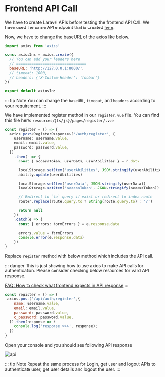 # Frontend API Call

We have to create Laravel APIs before testing the frontend API Call. We have used the same API endpoint that is created [here](laravel-sanctum-authentication.html#step-3-register-user-api).

Now, we have to change the baseURL of the axios like below.

```js
import axios from 'axios'

const axiosIns = axios.create({
  // You can add your headers here
  // ================================
  baseURL: 'http://127.0.0.1:8000/',
  // timeout: 1000,
  // headers: {'X-Custom-Header': 'foobar'}
})

export default axiosIns
```

::: tip Note
You can change the `baseURL`, `timeout`, and `headers` according to your requirement.
:::

We have implemented register method in our `register.vue` file. You can find this file here: `resources/{ts/js}/pages/register/.vue`

```ts
const register = () => {
  axios.post<RegisterResponse>('/auth/register', {
    username: username.value,
    email: email.value,
    password: password.value,
  })
    .then(r => {
      const { accessToken, userData, userAbilities } = r.data

      localStorage.setItem('userAbilities', JSON.stringify(userAbilities))
      ability.update(userAbilities)

      localStorage.setItem('userData', JSON.stringify(userData))
      localStorage.setItem('accessToken', JSON.stringify(accessToken))

      // Redirect to `to` query if exist or redirect to index route
      router.replace(route.query.to ? String(route.query.to) : '/')

      return null
    })
    .catch(e => {
      const { errors: formErrors } = e.response.data

      errors.value = formErrors
      console.error(e.response.data)
    })
}
```

Replace `register` method with below method which includes the API call.

::: danger
This is just showing how to use axios to make API calls for authentication. Please consider checking below resources for valid API response.

[FAQ: How to check what frontend expects in API response](/faq/#how-to-check-what-frontend-expects-in-api-response)
:::

```js
const register = () => {
 axios.post('/api/auth/register',{
    name: username.value,
    email: email.value,
    password: password.value,
    c_password: password.value,
  }).then(response => {
    console.log('response >>>', response);
  })
}

```

Open your console and you should see following API response

<img :src="$withBase('/images/code-examples/frontend-api-response/api-response.png')" alt="api">

::: tip Note
Repeat the same process for Login, get user and logout APIs to authenticate user, get user details and logout the user.
:::
